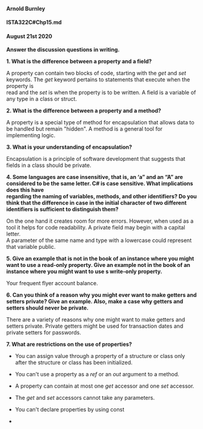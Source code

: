 #### Arnold Burnley  
#### ISTA322C#Chp15.md  
#### August 21st 2020  


**Answer the discussion questions in writing.**  
 
**1. What is the difference between a property and a field?**  

A property can contain two blocks of code, starting with the *get* and *set* keywords. The *get* keyword pertains to statements that execute when the property is  
read and the *set* is when the property is to be written. A field is a variable of any type in a class or struct.  


**2. What is the difference between a property and a method?**  

A property is a special type of method for encapsulation that allows data to be handled but remain "hidden". A method is a general tool for implementing logic.

**3. What is your understanding of encapsulation?**  

Encapsulation is a principle of software development that suggests that fields in a class should be private.

**4. Some languages are case insensitive, that is, an ‘a” and an “A” are considered to be the same letter. C# is case sensitive. What implications does this have**  
**regarding the naming of variables, methods, and other identifiers? Do you think that the difference in case in the initial character of two different identifiers is sufficient to distinguish them?**

On the one hand it creates room for more errors. However, when used as a tool it helps for code readability. A private field may begin with a capital letter.  
A parameter of the same name and type with a lowercase could represent that variable public.


**5. Give an example that is not in the book of an instance where you might want to use a read-only property. Give an example not in the book of an instance where you might want to use s write-only property.**

Your frequent flyer account balance. 

**6. Can you think of a reason why you might ever want to make getters and setters private? Give an example. Also, make a case why getters and setters should never be private.**  

There are a variety of reasons why one might want to make getters and setters private. Private getters might be used for transaction dates and private setters for passwords.  


**7. What are restrictions on the use of properties?**

* You can assign value through a property of a structure or class only after the structure or class has been initialized.  
* You can't use a property as a *ref* or an *out* argument to a method.  
* A property can contain at most one *get* accessor and one *set* accessor.  
* The *get* and *set* accessors cannot take any parameters. 
* You can't declare properties by using const 

*
